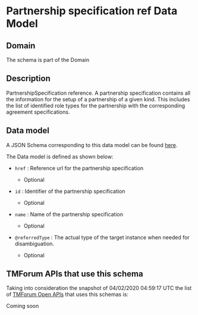 # Partnership specification ref Data Model

## Domain

The  schema is part of the  Domain

## Description

PartnershipSpecification reference. A partnership specification contains all the information for the setup of a partnership of a given kind. This includes the list of identified role types for the partnership with the corresponding agreement specifications.

## Data model

A JSON Schema corresponding to this data model can be found
[here](https://github.com/tmforum-rand/schemas/blob/candidates/EngagedParty/PartnershipSpecificationRef.schema.json).

The Data model is defined as shown below:

- `href` : Reference url for the partnership specification

  - Optional


- `id` : Identifier of the partnership specification

  - Optional


- `name` : Name of the partnership specification

  - Optional


- `@referredType` : The actual type of the target instance when needed for disambiguation.

  - Optional






## TMForum APIs that use this schema

Taking into consideration the snapshot of 04/02/2020 04:59:17 UTC the list of [TMForum Open APIs](https://www.tmforum.org/open-apis/) that uses this schemas is:

Coming soon